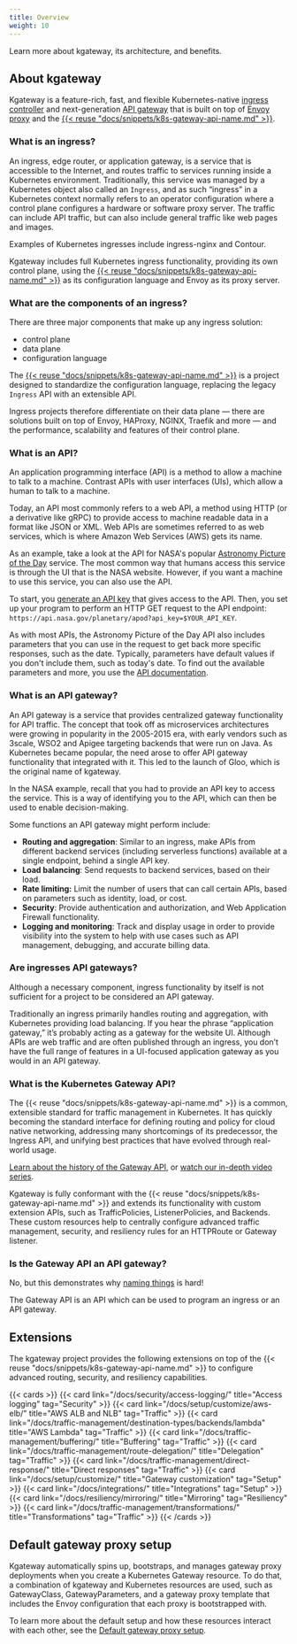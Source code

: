 ```yaml
---
title: Overview
weight: 10
---
```


Learn more about kgateway, its architecture, and benefits. 

## About kgateway

Kgateway is a feature-rich, fast, and flexible Kubernetes-native [ingress controller](#what-is-an-ingress) and next-generation [API gateway](#what-is-an-api-gateway) that is built on top of [Envoy proxy](https://www.envoyproxy.io/) and the [{{< reuse "docs/snippets/k8s-gateway-api-name.md" >}}](#what-is-the-kubernetes-gateway-api). 

### What is an ingress?

An ingress, edge router, or application gateway, is a service that is accessible to the Internet, and routes traffic to services running inside a Kubernetes environment. Traditionally, this service was managed by a Kubernetes object also called an `Ingress`, and as such “ingress” in a Kubernetes context normally refers to an operator configuration where a control plane configures a hardware or software proxy server. The traffic can include API traffic, but can also include general traffic like web pages and images.

Examples of Kubernetes ingresses include ingress-nginx and Contour.

Kgateway includes full Kubernetes ingress functionality, providing its own control plane, using the [{{< reuse "docs/snippets/k8s-gateway-api-name.md" >}}](#what-is-the-kubernetes-gateway-api) as its configuration language and Envoy as its proxy server.

### What are the components of an ingress?

There are three major components that make up any ingress solution:

* control plane  
* data plane  
* configuration language

The [{{< reuse "docs/snippets/k8s-gateway-api-name.md" >}}](#what-is-the-kubernetes-gateway-api) is a project designed to standardize the configuration language, replacing the legacy `Ingress` API with an extensible API.

Ingress projects therefore differentiate on their data plane — there are solutions built on top of Envoy, HAProxy, NGINX, Traefik and more — and the performance, scalability and features of their control plane.

<!-- There are multiple ingress projects based on Envoy alone. [Learn how kgateway differs from the others](#TODO). -->

### What is an API?

An application programming interface (API) is a method to allow a machine to talk to a machine. Contrast APIs with user interfaces (UIs), which allow a human to talk to a machine.

Today, an API most commonly refers to a web API, a method using HTTP (or a derivative like gRPC) to provide access to machine readable data in a format like JSON or XML. Web APIs are sometimes referred to as web services, which is where Amazon Web Services (AWS) gets its name.

As an example, take a look at the API for NASA's popular [Astronomy Picture of the Day](https://apod.nasa.gov/apod/astropix.html) service. The most common way that humans access this service is through the UI that is the NASA website. However, if you want a machine to use this service, you can also use the API.

To start, you [generate an API key](https://api.nasa.gov/) that gives access to the API. Then, you set up your program to perform an HTTP GET request to the API endpoint: `https://api.nasa.gov/planetary/apod?api_key=$YOUR_API_KEY`. 

As with most APIs, the Astronomy Picture of the Day API also includes parameters that you can use in the request to get back more specific responses, such as the date. Typically, parameters have default values if you don't include them, such as today's date. To find out the available parameters and more, you use the [API documentation](https://github.com/nasa/apod-api?tab=readme-ov-file#docs-).

### What is an API gateway?

An API gateway is a service that provides centralized gateway functionality for API traffic. The concept that took off as microservices architectures were growing in popularity in the 2005-2015 era, with early vendors such as 3scale, WSO2 and Apigee targeting backends that were run on Java. As Kubernetes became popular, the need arose to offer API gateway functionality that integrated with it. This led to the launch of Gloo, which is the original name of kgateway.

In the NASA example, recall that you had to provide an API key to access the service. This is a way of identifying you to the API, which can then be used to enable decision-making.

Some functions an API gateway might perform include:

* **Routing and aggregation**: Similar to an ingress, make APIs from different backend services (including serverless functions) available at a single endpoint, behind a single API key.
* **Load balancing**: Send requests to backend services, based on their load.
* **Rate limiting:** Limit the number of users that can call certain APIs, based on parameters such as identity, load, or cost.
* **Security**: Provide authentication and authorization, and Web Application Firewall functionality.
* **Logging and monitoring**: Track and display usage in order to provide visibility into the system to help with use cases such as API management, debugging, and accurate billing data.

### Are ingresses API gateways?

Although a necessary component, ingress functionality by itself is not sufficient for a project to be considered an API gateway.

Traditionally an ingress primarily handles routing and aggregation, with Kubernetes providing load balancing. If you hear the phrase “application gateway,” it’s probably acting as a gateway for the website UI. Although APIs are web traffic and are often published through an ingress, you don’t have the full range of features in a UI-focused application gateway as you would in an API gateway.

### What is the Kubernetes Gateway API?

The {{< reuse "docs/snippets/k8s-gateway-api-name.md" >}} is a common, extensible standard for traffic management in Kubernetes. It has quickly becoming the standard interface for defining routing and policy for cloud native networking, addressing many shortcomings of its predecessor, the Ingress API, and unifying best practices that have evolved through real-world usage.

[Learn about the history of the Gateway API](/blog/introduction-to-kubernetes-gateway-api/), or [watch our in-depth video series](/resources/videos/).

Kgateway is fully conformant with the {{< reuse "docs/snippets/k8s-gateway-api-name.md" >}} and extends its functionality with custom extension APIs, such as TrafficPolicies, ListenerPolicies, and Backends. These custom resources help to centrally configure advanced traffic management, security, and resiliency rules for an HTTPRoute or Gateway listener.

### Is the Gateway API an API gateway?

No, but this demonstrates why [naming things](https://www.karlton.org/2017/12/naming-things-hard/) is hard!

The Gateway API is an API which can be used to program an ingress or an API gateway.

## Extensions

The kgateway project provides the following extensions on top of the {{< reuse "docs/snippets/k8s-gateway-api-name.md" >}} to configure advanced routing, security, and resiliency capabilities.

{{< cards >}}
  {{< card link="/docs/security/access-logging/" title="Access logging" tag="Security" >}}
  {{< card link="/docs/setup/customize/aws-elb/" title="AWS ALB and NLB" tag="Traffic" >}}
  {{< card link="/docs/traffic-management/destination-types/backends/lambda" title="AWS Lambda" tag="Traffic" >}}
  {{< card link="/docs/traffic-management/buffering/" title="Buffering" tag="Traffic" >}}
  {{< card link="/docs/traffic-management/route-delegation/" title="Delegation" tag="Traffic" >}}
  {{< card link="/docs/traffic-management/direct-response/" title="Direct responses" tag="Traffic" >}}
  {{< card link="/docs/setup/customize/" title="Gateway customization" tag="Setup" >}}
  {{< card link="/docs/integrations/" title="Integrations" tag="Setup" >}}
  {{< card link="/docs/resiliency/mirroring/" title="Mirroring" tag="Resiliency" >}}
  {{< card link="/docs/traffic-management/transformations/" title="Transformations" tag="Traffic" >}}
{{< /cards >}}

## Default gateway proxy setup

Kgateway automatically spins up, bootstraps, and manages gateway proxy deployments when you create a Kubernetes Gateway resource. To do that, a combination of kgateway and Kubernetes resources are used, such as GatewayClass, GatewayParameters, and a gateway proxy template that includes the Envoy configuration that each proxy is bootstrapped with. 

To learn more about the default setup and how these resources interact with each other, see the [Default gateway proxy setup](/docs/setup/default/).
